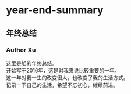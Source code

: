 # year-end-summary
## 年终总结
### Author Xu

这里是旭的年终总结。  
开始写于2016年，这是对我来说比较重要的一年。  
这一年对我一生的改变很大，也改变了我的生活方式。  
记录一下自己的生活，希望不忘初心，继续前进。